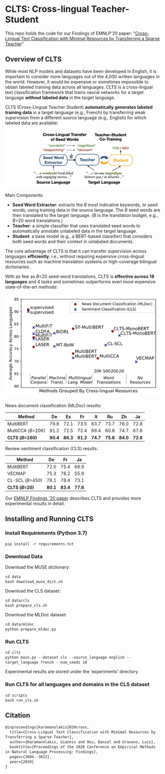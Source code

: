 # CLTS: Cross-lingual Teacher-Student

This repo holds the code for our Findings of EMNLP'20 paper: "[Cross-Lingual Text Classification with Minimal Resources by Transferring a Sparse Teacher](https://www.aclweb.org/anthology/2020.findings-emnlp.323.pdf)" 

## Overview of CLTS

While most NLP models and datasets have been developed in English, it is important to consider more languages out of the 4,000 written languages in the world. However, it would be expensive or sometimes impossible to obtain labeled training data across all languages. CLTS is a cross-lingual text classification framework that trains neural networks for a target language **without labeled data** in the target language. 

CLTS (Cross-Lingual Teacher Student) **automatically generates labeled training data** in a target language (e.g., French) by transferring weak supervision from a different source language (e.g., English) for which labeled data are available: 

![alt text](https://github.com/gkaramanolakis/CLTS/blob/main/CLTS.jpg?raw=true)

Main Components: 
* **Seed Word Extractor**: extracts the _B_ most indicative keywords, or seed words, using training data in the source language. The _B_ seed words are then translated to the target language. (_B_ is the translation budget, e.g., _B_=20 word translations.)
* **Teacher**: a simple classifier that uses translated seed words to automatically annotate unlabeled data in the target language.
* **Student**: a base model (e.g., a BERT-based classifier) that considers both seed words and their context in unlabeled documents. 

The core advantage of CLTS is that it can transfer supervision across languages **efficiently**, i.e., without requiring expensive cross-lingual resources such as machine translation systems or high-coverage bilingual dictionaries. 

With as few as _B_=20 seed-word translations, CLTS is **effective across 18 languages** and 4 tasks and sometimes outperforms even more expensive state-of-the-art methods: 

![alt text](https://github.com/gkaramanolakis/CLTS/blob/main/CLTS_performance.jpg?raw=true)

News document classification (MLDoc) results:

Method | De | Es | Fr | It | Ru | Zh | Ja 
--- | --- | --- | --- |--- |--- |--- |--- 
MultiBERT | 79.8 | 72.1 | 73.5 | 63.7 | 73.7 | 76.0 | 72.8
MultiCCA (_B_=20K) | 81.2 | 72.5 | 72.4 | 69.4 | 60.8 | 74.7 | 67.6
**CLTS (_B_=160)** | **90.4** | **86.3** | **91.2** | **74.7** | **75.6** | **84.0** | **72.6**

Review sentiment classification (CLS) results: 

Method | De | Fr | Ja 
--- | --- | --- | --- 
MultiBERT | 72.0 | 75.4 | 66.9 
VECMAP | 75.3 | 78.2 | 55.9
CL-SCL (_B_=450) | 78.1 | 78.4 | 73.1 
**CLTS (_B_=20)** | **80.1** | **83.4** | **77.6** 

Our [EMNLP Findings '20 paper](https://www.aclweb.org/anthology/2020.findings-emnlp.323.pdf) describes CLTS and provides more experimental results in detail. 

## Installing and Running CLTS
### Install Requirements (Python 3.7)
```
pip install -r requirements.txt
```

### Download Data
Download the MUSE dictionary:
```
cd data
bash download_muse_dict.sh
```

Download the CLS dataset:
```
cd data/cls
bash prepare_cls.sh
```

Download the MLDoc dataset: 
```
cd data/mldoc
python prepare_mldoc.py
```

### Run CLTS 
```
cd clts
python main.py --dataset cls --source_language english --target_language french --num_seeds 10 
```
Experimental results are stored under the 'experiments' directory. 

### Run CLTS for all languages and domains in the CLS dataset
```
cd scripts
bash run_cls.sh
```

## Citation 

```
@inproceedings{karamanolakis2020cross,
  title={Cross-Lingual Text Classification with Minimal Resources by Transferring a Sparse Teacher},
  author={Karamanolakis, Giannis and Hsu, Daniel and Gravano, Luis},
  booktitle={Proceedings of the 2020 Conference on Empirical Methods in Natural Language Processing: Findings},
  pages={3604--3622},
  year={2020}
}
```
